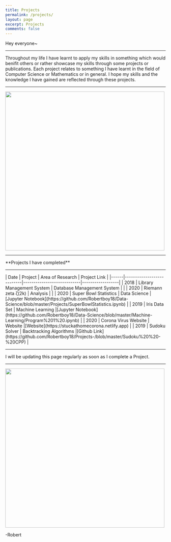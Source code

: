 ```yaml
---
title: Projects
permalink: /projects/
layout: page
excerpt: Projects
comments: false
---
```

Hey everyone~  
<hr>
Throughout my life I have learnt to apply my skills in something which would benifit others or rather showcase my skills through some projects or publications. Each project relates to something I have learnt in the field of Computer Science or Mathematics or in general.
I hope my skills and the knowledge I have gained are reflected through these projects.
<hr>
<img src = "https://pm1.narvii.com/7306/7e48598a6b21439a5a0d1a392b76ab72517bbddfr1-1084-1084v2_hq.jpg" width = "500" height = "500">
<hr>
**Projects I have completed**
<hr>
| Date | Project                   | Area of Research           | Project Link     |
|------|---------------------------|----------------------------|------------------|
| 2018 | Library Management System | Database Management System |                  |
| 2020 | Riemann zeta ζ(2k)        | Analysis                   |                  |
| 2020 | Super Bowl Statistics     | Data Science               |[Jupyter Notebook](https://github.com/Robertboy18/Data-Science/blob/master/Projects/SuperBowlStatistics.ipynb) |
| 2019 | Iris Data Set             | Machine Learning           |[Jupyter Notebook](https://github.com/Robertboy18/Data-Science/blob/master/Machine-Learning/Program%201%20.ipynb) |
| 2020 | Corona Virus Website      | Website                    |[Website](https://stuckathomecorona.netlify.app)          |
| 2019 | Sudoku Solver             | Backtracking Algorithms    |[Github Link](https://github.com/Robertboy18/Projects-/blob/master/Sudoku%20%20-%20CPP)      |
<hr>

I will be updating this page regularly as soon as I complete a Project.
<hr>
<img src = "https://media.giphy.com/media/C8gkEYivtQDlGzyAwp/giphy.gifhttps://media.giphy.com/media/C8gkEYivtQDlGzyAwp/giphy.gif" width = "500" height = "500">  

-Robert
